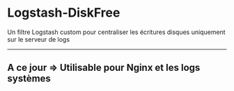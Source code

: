 # Logstash-DiskFree
Un filtre Logstash custom pour centraliser les écritures disques uniquement sur le serveur de logs

-----------------------------------------------------------------------
<b>A ce jour => Utilisable pour Nginx et les logs systèmes</b>
-----------------------------------------------------------------------
